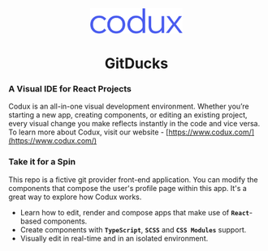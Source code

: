 <div align="center">  
    <img height="50"src="./src/assets/codux.svg">  
    <h1 >GitDucks</h1>
</div>

### A Visual IDE for React Projects

Codux is an all-in-one visual development environment. Whether you’re starting a new app, creating components, or editing an existing project, every visual change you make reflects instantly in the code and vice versa. To learn more about Codux, visit our website - [https://www.codux.com/](https://www.codux.com/)

### Take it for a Spin

This repo is a fictive git provider front-end application. You can modify the components that compose the user's profile page within this app. It's a great way to explore how Codux works.

-   Learn how to edit, render and compose apps that make use of **`React`**-based components.
-   Create components with **`TypeScript`**, **`SCSS`** and **`CSS Modules`** support.
-   Visually edit in real-time and in an isolated environment.
